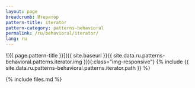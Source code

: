 ```yaml
---
layout: page
breadcrumb: Итератор
pattern-title: iterator
pattern-category: patterns-behavioral
permalink: /ru/behavioral/iterator/
lang: ru
---
```


![{{ page.pattern-title }}]({{ site.baseurl }}{{ site.data.ru.patterns-behavioral.patterns.iterator.img }}){:class="img-responsive"}
{% include {{ site.data.ru.patterns-behavioral.patterns.iterator.path }} %}

{% include files.md %}